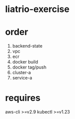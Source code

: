 # liatrio-exercise

# order
1. backend-state
2. vpc
3. ecr
4. docker build
5. docker tag/push
6. cluster-a
7. service-a

# requires
aws-cli >=v2.9
kubectl >=v1.23
